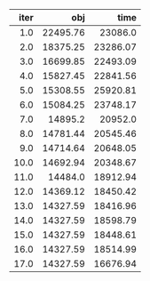 |   iter |        obj |       time |
| ------:| ----------:| ----------:|
|  $1.0$ | $22495.76$ |  $23086.0$ |
|  $2.0$ | $18375.25$ | $23286.07$ |
|  $3.0$ | $16699.85$ | $22493.09$ |
|  $4.0$ | $15827.45$ | $22841.56$ |
|  $5.0$ | $15308.55$ | $25920.81$ |
|  $6.0$ | $15084.25$ | $23748.17$ |
|  $7.0$ |  $14895.2$ |  $20952.0$ |
|  $8.0$ | $14781.44$ | $20545.46$ |
|  $9.0$ | $14714.64$ | $20648.05$ |
| $10.0$ | $14692.94$ | $20348.67$ |
| $11.0$ |  $14484.0$ | $18912.94$ |
| $12.0$ | $14369.12$ | $18450.42$ |
| $13.0$ | $14327.59$ | $18416.96$ |
| $14.0$ | $14327.59$ | $18598.79$ |
| $15.0$ | $14327.59$ | $18448.61$ |
| $16.0$ | $14327.59$ | $18514.99$ |
| $17.0$ | $14327.59$ | $16676.94$ |


